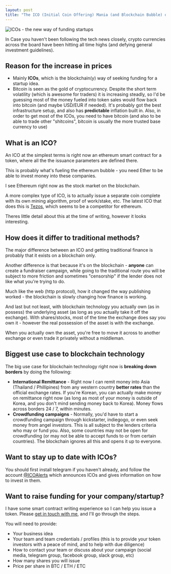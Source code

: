 ```yaml
---
layout: post
title: "The ICO (Initial Coin Offering) Mania (and Blockchain Bubble) of 2017"
---
```


![ICOs - the new way of funding startups](http://nolim1t.co/vcs-disrupted.jpg)

In Case you haven't been following the tech news closely, crypto currencies across the board have been hitting all time highs (and defying general investment guidelines).

## Reason for the increase in prices

* Mainly **ICOs**, which is the blockchain(y) way of seeking funding for a startup idea.
* Bitcoin is seen as the gold of cryptocurrency. Despite the short term volatility (which is awesome for traders) it is increasing steadly, so I'd be guessing most of the money fueled into token sales would flow back into bitcoin (and maybe USD/EUR if needed). It's probably got the best infrastructure setup, and also has **predictable** inflation built in. Also, in order to get most of the ICOs, you need to have bitcoin (and also to be able to trade other "shitcoins", bitcoin is usually the more trusted base currency to use)

## What is an ICO?

An ICO at the simplest terms is right now an ethereum smart contract for a token, where all the the issuance parameters are defined there.

This is probably what's fueling the ethereum bubble - you need Ether to be able to invest money into these companies.

I see Ethereum right now as the stock market on the blockchain.

A more complex type of ICO, is to actually issue a separate coin complete with its own mining algorithm, proof of work/stake, etc. The latest ICO that does this is [Tezos](tezos.com), which seems to be a competitor for ethereum.

Theres little detail about this at the time of writing, however it looks interesting.

## How does it differ to traditional methods?

The major difference between an ICO and getting traditional finance is probably that it exists on a blockchain only.

Another difference is that because it's on the blockchain - **anyone** can create a fundraiser campaign, while going to the traditional route you will be subject to more friction and sometimes "censorship" if the lender does not like what you're trying to do.

Much like the web (http protocol), how it changed the way publishing worked - the blockchain is slowly changing how finance is working.

And last but not least, with blockchain technology you actually own (as in possess) the underlying asset (as long as you actually take it off the exchange). With shares/stocks, most of the time the exchange does say you own it - however the real possession of the asset is with the exchange.

When you actually own the asset, you're free to move it across to another exchange or even trade it privately without a middleman.

## Biggest use case to blockchain technology

The big use case for blockchain technology right now is **breaking down borders** by doing the following:

* **International Remittance** - Right now I can remit money into Asia (Thailand / Phillipines) from any western country  **better rates** than the official exchange rates. If you're Korean, you can actually make money on remittance right now (as long as most of your money is outside of Korea, and you don't mind sending money back to Korea). Money flows across borders 24 / 7, within minutes.
* **Crowdfunding campaigns** - Normally, you'd have to start a crowdfunding campaign through kickstarter, indiegogo, or even seek money from angel investors. This is all subject to the lenders criteria who may or fund you. Also, some countries may not be open for crowdfunding (or may not be able to accept funds to or from certain countries). The blockchain ignores all this and opens it up to everyone.

## Want to stay up to date with ICOs?

You should first install telegram if you haven't already,  and follow the account [@ICOAlerts](https://telegram.me/ICOAlerts) which announces ICOs and gives information on how to invest in them.

## Want to raise funding for your company/startup?

I have some smart contract writing experience so I can help you issue a token. Please [get in touch with me](http://21.co/barryt), and I'll go through the steps.

You will need to provide:

* Your business idea
* Your team and team credentials / profiles (this is to provide your token investors with a peace of mind, and to help with due diligence)
* How to contact your team or discuss about your campaign (social media, telegram group, facebook group, slack group, etc)
* How many shares you will issue
* Price per share in BTC / ETH / ETC
